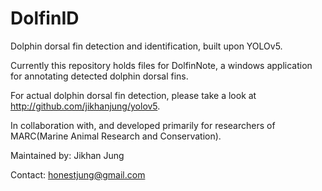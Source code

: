 # DolfinID
Dolphin dorsal fin detection and identification, built upon YOLOv5.

Currently this repository holds files for DolfinNote, a windows application for annotating detected dolphin dorsal fins.

For actual dolphin dorsal fin detection, please take a look at http://github.com/jikhanjung/yolov5.

In collaboration with, and developed primarily for researchers of MARC(Marine Animal Research and Conservation).

Maintained by: Jikhan Jung

Contact: honestjung@gmail.com

